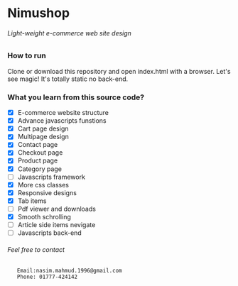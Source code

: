 # Nimushop
###### Light-weight e-commerce web site design



### How to run
Clone or download this repository and open index.html with a browser. Let's see magic! It's totally static no back-end.

### What you learn from this source code?

- [x] E-commerce website structure
- [x] Advance javascripts funstions
- [x] Cart page design
- [x] Multipage design
- [x] Contact page
- [x] Checkout page
- [x] Product page
- [x] Category page
- [ ] Javascripts framework
- [x] More css classes
- [x] Responsive designs
- [x] Tab items
- [ ] Pdf viewer and downloads
- [x] Smooth schrolling
- [ ] Article side items nevigate
- [ ] Javascripts back-end

###### Feel free to contact

```Contact
   Email:nasim.mahmud.1996@gmail.com
   Phone: 01777-424142
```
